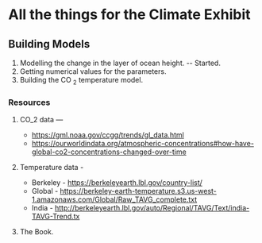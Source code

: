 # All the things for the Climate Exhibit

## Building Models

1. Modelling the change in the layer of ocean height. -- Started.
2. Getting numerical values for the parameters.
3. Building the CO $_2$ temperature model.

### Resources

1. CO_2 data —
    * https://gml.noaa.gov/ccgg/trends/gl_data.html
    * https://ourworldindata.org/atmospheric-concentrations#how-have-global-co2-concentrations-changed-over-time
2. Temperature data - 
    * Berkeley - https://berkeleyearth.lbl.gov/country-list/
    * Global - https://berkeley-earth-temperature.s3.us-west-1.amazonaws.com/Global/Raw_TAVG_complete.txt
    * India - http://berkeleyearth.lbl.gov/auto/Regional/TAVG/Text/india-TAVG-Trend.tx
    
3. The Book.

